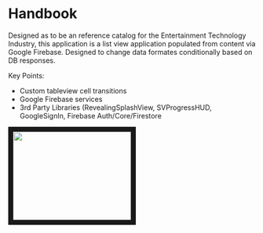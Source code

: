 # Handbook
Designed as to be an reference catalog for the Entertainment Technology Industry, this application is a list view application populated from content via Google Firebase. Designed to change data formates conditionally based on DB responses.

Key Points:
- Custom tableview cell transitions
- Google Firebase services
- 3rd Party Libraries (RevealingSplashView, SVProgressHUD, GoogleSignIn, Firebase Auth/Core/Firestore

<a href="http://www.youtube.com/watch?feature=player_embedded&v=Z2UeF7ZIURI
" target="_blank"><img src="http://img.youtube.com/vi/Z2UeF7ZIURI/0.jpg" 
 width="240" height="180" border="10" /></a>
